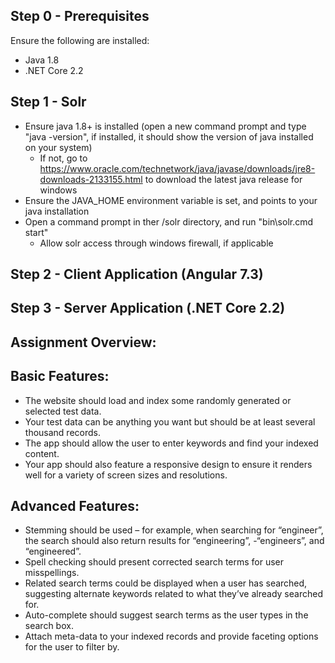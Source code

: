## Step 0 - Prerequisites

Ensure the following are installed:

- Java 1.8
- .NET Core 2.2

## Step 1 - Solr

- Ensure java 1.8+ is installed (open a new command prompt and type "java -version", if installed, it should show the version of java installed on your system)
  - If not, go to https://www.oracle.com/technetwork/java/javase/downloads/jre8-downloads-2133155.html to download the latest java release for windows
- Ensure the JAVA_HOME environment variable is set, and points to your java installation
- Open a command prompt in ther /solr directory, and run "bin\solr.cmd start"
  - Allow solr access through windows firewall, if applicable

## Step 2 - Client Application (Angular 7.3)

## Step 3 - Server Application (.NET Core 2.2)

## Assignment Overview:

## Basic Features:

- The website should load and index some randomly generated or selected test data.
- Your test data can be anything you want but should be at least several thousand records.
- The app should allow the user to enter keywords and find your indexed content.
- Your app should also feature a responsive design to ensure it renders well for a variety of screen sizes and resolutions.

## Advanced Features:

- Stemming should be used – for example, when searching for “engineer”, the search should also return results for “engineering”, -“engineers”, and “engineered”.
- Spell checking should present corrected search terms for user misspellings.
- Related search terms could be displayed when a user has searched, suggesting alternate keywords related to what they’ve already searched for.
- Auto-complete should suggest search terms as the user types in the search box.
- Attach meta-data to your indexed records and provide faceting options for the user to filter by.
